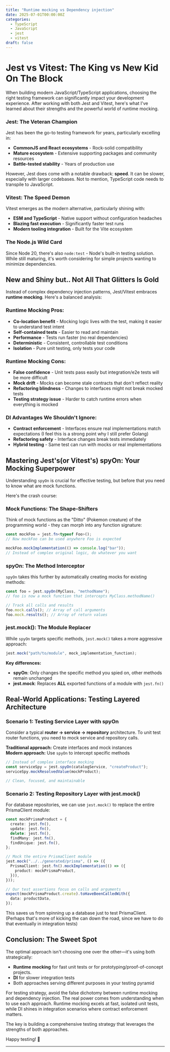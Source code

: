 ```yaml
---
title: "Runtime mocking vs Dependency injection"
date: 2025-07-01T00:00:00Z
categories:
  - TypeScript
  - JavaScript
  - jest
  - vitest
draft: false
---
```


# **Jest vs Vitest: The King vs New Kid On The Block**

When building modern JavaScript/TypeScript applications, choosing the right testing framework can significantly impact your development experience. After working with both Jest and Vitest, here's what I've learned about their strengths and the powerful world of runtime mocking.

### **Jest: The Veteran Champion**

Jest has been the go-to testing framework for years, particularly excelling in:

- **CommonJS and React ecosystems** - Rock-solid compatibility
- **Mature ecosystem** - Extensive supporting packages and community resources
- **Battle-tested stability** - Years of production use

However, Jest does come with a notable drawback: **speed**. It can be slower, especially with larger codebases.
Not to mention, TypeScript code needs to transpile to JavaScript.

### **Vitest: The Speed Demon**

Vitest emerges as the modern alternative, particularly shining with:

- **ESM and TypeScript** - Native support without configuration headaches
- **Blazing fast execution** - Significantly faster test runs
- **Modern tooling integration** - Built for the Vite ecosystem

### **The Node.js Wild Card**

Since Node 20, there's also `node:test` - Node's built-in testing solution. While still maturing, it's worth considering for simple projects wanting to minimize dependencies.

## **New and Shiny but.. Not All That Glitters Is Gold**

Instead of complex dependency injection patterns, Jest/Vitest embraces **runtime mocking**. Here's a balanced analysis:

### **Runtime Mocking Pros:**

- **Co-location benefit** - Mocking logic lives with the test, making it easier to understand test intent
- **Self-contained tests** - Easier to read and maintain
- **Performance** - Tests run faster (no real dependencies)
- **Deterministic** - Consistent, controllable test conditions
- **Isolation** - Pure unit testing, only tests your code

### **Runtime Mocking Cons:**

- **False confidence** - Unit tests pass easily but integration/e2e tests will be more difficult
- **Mock drift** - Mocks can become stale contracts that don't reflect reality
- **Refactoring blindness** - Changes to interfaces might not break mocked tests
- **Testing strategy issue** - Harder to catch runtime errors when everything is mocked

### **DI Advantages We Shouldn't Ignore:**

- **Contract enforcement** - Interfaces ensure real implementations match expectations (I feel this is a strong point why I still prefer Golang)
- **Refactoring safety** - Interface changes break tests immediately
- **Hybrid testing** - Same test can run with mocks or real implementations

## **Mastering Jest's(or Vitest's) spyOn: Your Mocking Superpower**

Understanding `spyOn` is crucial for effective testing, but before that you need to know what are mock functions.

Here's the crash course:

### **Mock Functions: The Shape-Shifters**

Think of mock functions as the "Ditto" (Pokemon creature) of the programming world - they can morph into any function signature:

```typescript
const mockFoo = jest.fn<typeof Foo>();
// Now mockFoo can be used anywhere Foo is expected

mockFoo.mockImplementation(() => console.log("bar"));
// Instead of complex original logic, do whatever you want
```

### **spyOn: The Method Interceptor**

`spyOn` takes this further by automatically creating mocks for existing methods:

```typescript
const foo = jest.spyOn(MyClass, "methodName");
// foo is now a mock function that intercepts MyClass.methodName()

// Track all calls and results
foo.mock.calls(); // Array of call arguments
foo.mock.results(); // Array of return values
```

### **jest.mock(): The Module Replacer**

While `spyOn` targets specific methods, `jest.mock()` takes a more aggressive approach:

```typescript
jest.mock("path/to/module", mock_implementation_function);
```

**Key differences:**

- **spyOn**: Only changes the specific method you spied on, other methods remain unchanged
- **jest.mock**: Replaces **ALL** exported functions of a module with `jest.fn()`

## **Real-World Applications: Testing Layered Architecture**

### **Scenario 1: Testing Service Layer with spyOn**

Consider a typical **router → service → repository** architecture. To unit test router functions, you need to mock service and repository calls.

**Traditional approach:** Create interfaces and mock instances  
**Modern approach:** Use `spyOn` to intercept specific methods

```typescript
// Instead of complex interface mocking
const serviceSpy = jest.spyOn(catalogService, "createProduct");
serviceSpy.mockResolvedValue(mockProduct);

// Clean, focused, and maintainable
```

### **Scenario 2: Testing Repository Layer with jest.mock()**

For database repositories, we can use `jest.mock()` to replace the entire PrismaClient module:

```typescript
const mockPrismaProduct = {
  create: jest.fn(),
  update: jest.fn(),
  delete: jest.fn(),
  findMany: jest.fn(),
  findUnique: jest.fn(),
};

// Mock the entire PrismaClient module
jest.mock("../../generated/prisma", () => ({
  PrismaClient: jest.fn().mockImplementation(() => ({
    product: mockPrismaProduct,
  })),
}));

// Our test assertions focus on calls and arguments
expect(mockPrismaProduct.create).toHaveBeenCalledWith({
  data: productData,
});
```

This saves us from spinning up a database just to test PrismaClient. (Perhaps that's more of kicking the can down the road, since we have to do that eventually in integration tests)

## **Conclusion: The Sweet Spot**

The optimal approach isn't choosing one over the other—it's using both strategically:

- **Runtime mocking** for fast unit tests or for prototyping/proof-of-concept projects.
- **DI** for slower integration tests
- Both approaches serving different purposes in your testing pyramid

For testing strategy, avoid the false dichotomy between runtime mocking and dependency injection. The real power comes from understanding when to use each approach. Runtime mocking excels at fast, isolated unit tests, while DI shines in integration scenarios where contract enforcement matters.

The key is building a comprehensive testing strategy that leverages the strengths of both approaches.

Happy testing! 🧪

---
